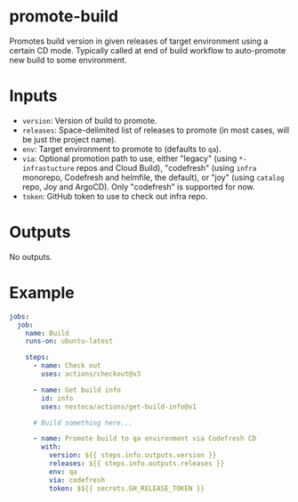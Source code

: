 # promote-build

Promotes build version in given releases of target environment using a certain CD mode.
Typically called at end of build workflow to auto-promote new build to some environment.

# Inputs

- `version`: Version of build to promote.
- `releases`: Space-delimited list of releases to promote (in most cases, will be just the project name).
- `env`: Target environment to promote to (defaults to `qa`).
- `via`: Optional promotion path to use, either "legacy" (using `*-infrastucture` repos and Cloud Build), "codefresh" (using `infra` monorepo, Codefresh and helmfile, the default), or "joy" (using `catalog` repo, Joy and ArgoCD). Only "codefresh" is supported for now.
- `token`: GitHub token to use to check out infra repo.

# Outputs

No outputs.

# Example

```yaml
jobs:
  job:
    name: Build
    runs-on: ubuntu-latest

    steps:
      - name: Check out
        uses: actions/checkout@v3

      - name: Get build info
        id: info
        uses: nestoca/actions/get-build-info@v1

      # Build something here...

      - name: Promote build to qa environment via Codefresh CD
        with:
          version: ${{ steps.info.outputs.version }}
          releases: ${{ steps.info.outputs.releases }}
          env: qa
          via: codefresh
          token: $${{ secrets.GH_RELEASE_TOKEN }}
```
